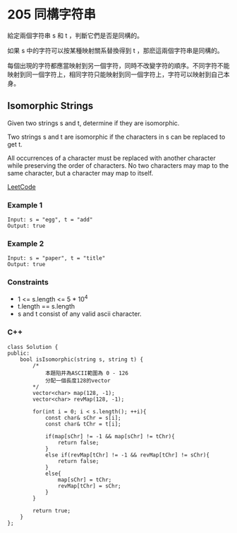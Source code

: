 # 205 同構字符串

給定兩個字符串 s 和 t ，判斷它們是否是同構的。

如果 s 中的字符可以按某種映射關系替換得到 t ，那麽這兩個字符串是同構的。

每個出現的字符都應當映射到另一個字符，同時不改變字符的順序。不同字符不能映射到同一個字符上，相同字符只能映射到同一個字符上，字符可以映射到自己本身。

## Isomorphic Strings


Given two strings s and t, determine if they are isomorphic.

Two strings s and t are isomorphic if the characters in s can be replaced to get t.

All occurrences of a character must be replaced with another character while preserving the order of characters. No two characters may map to the same character, but a character may map to itself.

[LeetCode](https://leetcode.cn/problems/isomorphic-strings/)

### Example 1

```
Input: s = "egg", t = "add"
Output: true
```

### Example 2

```
Input: s = "paper", t = "title"
Output: true
```


### Constraints

* 1 <= s.length <= 5 * 10<sup>4</sup>
* t.length == s.length
* s and t consist of any valid ascii character.

### C++ 

```
class Solution {
public:
    bool isIsomorphic(string s, string t) {
        /*
            本題陷井為ASCII範圍為 0 - 126
            分配一個長度128的vector
        */
        vector<char> map(128, -1);
        vector<char> revMap(128, -1);

        for(int i = 0; i < s.length(); ++i){
            const char& sChr = s[i];
            const char& tChr = t[i];

            if(map[sChr] != -1 && map[sChr] != tChr){
                return false;
            }
            else if(revMap[tChr] != -1 && revMap[tChr] != sChr){
                return false;
            }
            else{
                map[sChr] = tChr;
                revMap[tChr] = sChr;
            }
        }
        
        return true;
    }
};
```
